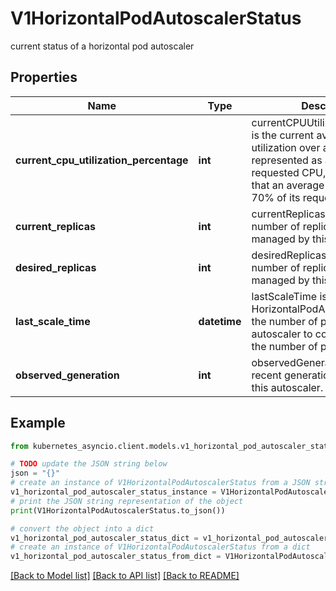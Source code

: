 # V1HorizontalPodAutoscalerStatus

current status of a horizontal pod autoscaler

## Properties

Name | Type | Description | Notes
------------ | ------------- | ------------- | -------------
**current_cpu_utilization_percentage** | **int** | currentCPUUtilizationPercentage is the current average CPU utilization over all pods, represented as a percentage of requested CPU, e.g. 70 means that an average pod is using now 70% of its requested CPU. | [optional] 
**current_replicas** | **int** | currentReplicas is the current number of replicas of pods managed by this autoscaler. | 
**desired_replicas** | **int** | desiredReplicas is the  desired number of replicas of pods managed by this autoscaler. | 
**last_scale_time** | **datetime** | lastScaleTime is the last time the HorizontalPodAutoscaler scaled the number of pods; used by the autoscaler to control how often the number of pods is changed. | [optional] 
**observed_generation** | **int** | observedGeneration is the most recent generation observed by this autoscaler. | [optional] 

## Example

```python
from kubernetes_asyncio.client.models.v1_horizontal_pod_autoscaler_status import V1HorizontalPodAutoscalerStatus

# TODO update the JSON string below
json = "{}"
# create an instance of V1HorizontalPodAutoscalerStatus from a JSON string
v1_horizontal_pod_autoscaler_status_instance = V1HorizontalPodAutoscalerStatus.from_json(json)
# print the JSON string representation of the object
print(V1HorizontalPodAutoscalerStatus.to_json())

# convert the object into a dict
v1_horizontal_pod_autoscaler_status_dict = v1_horizontal_pod_autoscaler_status_instance.to_dict()
# create an instance of V1HorizontalPodAutoscalerStatus from a dict
v1_horizontal_pod_autoscaler_status_from_dict = V1HorizontalPodAutoscalerStatus.from_dict(v1_horizontal_pod_autoscaler_status_dict)
```
[[Back to Model list]](../README.md#documentation-for-models) [[Back to API list]](../README.md#documentation-for-api-endpoints) [[Back to README]](../README.md)


